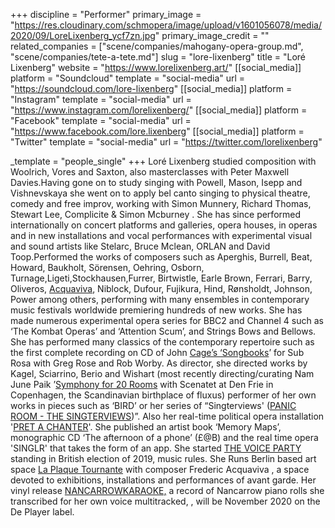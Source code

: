 +++
discipline = "Performer"
primary_image = "https://res.cloudinary.com/schmopera/image/upload/v1601056078/media/2020/09/LoreLixenberg_ycf7zn.jpg"
primary_image_credit = ""
related_companies = ["scene/companies/mahogany-opera-group.md", "scene/companies/tete-a-tete.md"]
slug = "lore-lixenberg"
title = "Loré Lixenberg"
website = "https://www.lorelixenberg.art/"
[[social_media]]
platform = "Soundcloud"
template = "social-media"
url = "https://soundcloud.com/lore-lixenberg"
[[social_media]]
platform = "Instagram"
template = "social-media"
url = "https://www.instagram.com/lorelixenberg/"
[[social_media]]
platform = "Facebook"
template = "social-media"
url = "https://www.facebook.com/lore.lixenberg"
[[social_media]]
platform = "Twitter"
template = "social-media"
url = "https://twitter.com/lorelixenberg"

_template = "people_single"
+++
Loré Lixenberg studied composition with Woolrich, Vores and Saxton, also masterclasses with Peter Maxwell Davies.Having gone on to study singing with Powell, Mason, Isepp and Vishnevskaya she went on to apply bel canto singing to physical theatre, comedy and free improv, working with Simon Munnery, Richard Thomas, Stewart Lee, Complicite & Simon Mcburney . She has since performed internationally on concert platforms and galleries, opera houses, in operas and in new installations and vocal performances with experimental visual and sound artists like Stelarc, Bruce Mclean, ORLAN and David Toop.Performed the works of composers such as Aperghis, Burrell, Beat, Howard, Baukholt, Sörensen, Oehring, Osborn, Turnage,Ligeti,Stockhausen,Furrer, Birtwistle, Earle Brown, Ferrari, Barry, Oliveros, [Acquaviva](http://www.frederic-acquaviva.net/), Niblock, Dufour, Fujikura, Hind, Rønsholdt, Johnson, Power among others, performing with many ensembles in contemporary music festivals worldwide premiering hundreds of new works. She has made numerous experimental opera series for BBC2 and Channel 4 such as ‘The Kombat Operas’ and ‘Attention Scum’, and Strings Bows and Bellows. She has performed many classics of the contemporary repertoire such as the first complete recording on CD of John [Cage’s ‘Songbooks](https://www.subrosa.net/en/catalogue/unclassical/song-books.html)’ for Sub Rosa with Greg Rose and Rob Worby. As director, she directed works by Kagel, Sciarrino, Berio and Wishart (most recently directing/curating Nam June Paik ’[Symphony for 20 Rooms](http://denfrie.dk/en/exhibition/symphony-20-rooms/) with Scenatet at Den Frie in Copenhagen, the Scandinavian birthplace of fluxus) performer of her own works in pieces such as ‘BIRD’ or her series of “Singterviews' ([PANIC ROOM - THE SINGTERVIEWS](https://www.lorelixenberg.art/))”. Also her real-time political opera installation '[PRET A CHANTER](https://www.lorelixenberg.art/pret-a-chanter)'. She published an artist book ‘Memory Maps’, monographic CD ‘The afternoon of a phone’ (£@B) and the real time opera 'SINGLR' that takes the form of an app. She started [THE VOICE PARTY](https://www.lorelixenberg.art/the-voice-party) standing in British election of 2019, music rules. She Runs Berlin based art space [La Plaque Tournante](http://www.laplaquetournante.org/) with composer Frederic Acquaviva , a space devoted to exhibitions, installations and performances of avant garde. Her vinyl release [NANCARROWKARAOKE,](https://www.lorelixenberg.art/nancarrowkaraoke) a record of Nancarrow piano rolls she transcribed for her own voice multitracked, , will be November 2020 on the De Player label.
